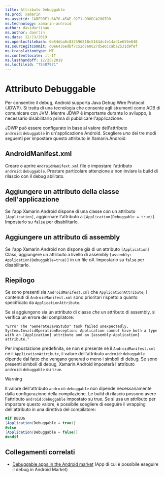 ```yaml
---
title: Attributo Debuggable
ms.prod: xamarin
ms.assetid: 1ABF90F1-6A70-45AE-9271-D90DC42807D0
ms.technology: xamarin-android
author: davidortinau
ms.author: daortin
ms.date: 12/13/2019
ms.openlocfilehash: 6e54dba0c832596818c5163dc4e14ad1e659e040
ms.sourcegitcommit: d0e6436edbf7c52d760027d5e0ccaba2531d9fef
ms.translationtype: MT
ms.contentlocale: it-IT
ms.lasthandoff: 12/25/2019
ms.locfileid: "75487971"
---
```

# <a name="debuggable-attribute"></a>Attributo Debuggable

Per consentire il debug, Android supporta Java Debug Wire Protocol (JDWP). Si tratta di una tecnologia che consente agli strumenti come ADB di comunicare con JVM. Mentre JDWP è importante durante lo sviluppo, è necessario disabilitarlo prima di pubblicare l'applicazione.

JDWP può essere configurato in base al valore dell'attributo `android:debuggable` in un'applicazione Android. Scegliere _uno_ dei tre modi seguenti per impostare questo attributo in Xamarin.Android:

## <a name="androidmanifestxml"></a>AndroidManifest.xml

Creare o aprire `AndroidManifext.xml` file e impostare l'attributo `android:debuggable`. Prestare particolare attenzione a non inviare la build di rilascio con il debug abilitato.

## <a name="add-an-application-class-attribute"></a>Aggiungere un attributo della classe dell'applicazione

Se l'app Xamarin.Android dispone di una classe con un attributo `[Application]`, aggiornare l'attributo a `[Application(Debuggable = true)]`. Impostarlo su `false` per disabilitarlo.

## <a name="add-an-assembly-attribute"></a>Aggiungere un attributo di assembly

Se l'app Xamarin.Android non dispone già di un attributo `[Application]` Class, aggiungere un attributo a livello di assembly `[assembly: Application(Debuggable=true)]` in un file c#. Impostarlo su `false` per disabilitarlo.

## <a name="summary"></a>Riepilogo

Se sono presenti sia `AndroidManifest.xml` che `ApplicationAttribute`, i contenuti di `AndroidManifest.xml` sono prioritari rispetto a quanto specificato da `ApplicationAttribute`.

Se si aggiungono sia un attributo di classe _che_ un attributo di assembly, si verifica un errore del compilatore:

```error
"Error The "GenerateJavaStubs" task failed unexpectedly.
System.InvalidOperationException: Application cannot have both a type with an [Application] attribute and an [assembly:Application] attribute."
```

Per impostazione predefinita, se non è presente né il `AndroidManifest.xml` né il `ApplicationAttribute`, il valore dell'attributo `android:debuggable` dipende dal fatto che vengano generati o meno i simboli di debug. Se sono presenti simboli di debug, Xamarin.Android imposterà l'attributo `android:debuggable` su `true`.

> [!WARNING]
> Il valore dell'attributo `android:debuggable` non dipende necessariamente dalla configurazione della compilazione. Le build di rilascio possono avere l'attributo `android:debuggable` impostato su true. Se si usa un attributo per impostare questo valore, è possibile scegliere di eseguire il wrapping dell'attributo in una direttiva del compilatore:
> 
> ```csharp
> #if DEBUG
> [Application(Debuggable = true)]
> #else
> [Application(Debuggable = false)]
> #endif
> ```

## <a name="related-links"></a>Collegamenti correlati

- [Debuggable apps in the Android market](https://labs.f-secure.com/archive/debuggable-apps-in-android-market/) (App di cui è possibile eseguire il debug in Android Market)
